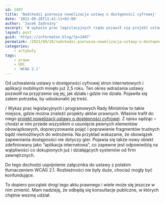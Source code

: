 ```yaml
---
id: 2497
title: 'Nadchodzi pierwsza nowelizacja ustawy o dostępności cyfrowej'
date: '2021-09-28T11:41:11+02:00'
author: 'Jacek Zadrożny'
excerpt: 'W wykazie prac legislacyjnych rządu pojawił się projekt ustawy o zmianie ustawy o dostępności cyfrowej stron internetowych i aplikacji mobilnych podmiotów publicznych. Póki co - jest to pierwszy projekt nowelizacji.'
layout: post
guid: 'https://informaton.blog/?p=2497'
permalink: /2021/09/28/nadchodzi-pierwsza-nowelizacja-ustawy-o-dostepnosci-cyfrowej/
categories:
    - artykuły
tags:
    - prawo
    - UDC
    - 'WCAG 2.1'
---
```


Od uchwalenia ustawy o dostępności cyfrowej stron internetowych i aplikacji mobilnych minęło już 2,5 roku. Ten okres wdrażania ustawy pozwolił na przyjrzenie się jej, jak działa i gdzie nie działa. Pojawiła się zatem potrzeba, by udoskonalić jej treść.

/ Wykaz prac legislacyjnych i programowych Rady Ministrów to takie miejsce, gdzie można znaleźć projekty aktów prawnych. Właśnie trafił do niego [projekt nowelizacji ustawy o dostępności cyfrowej](https://archiwum.bip.kprm.gov.pl/kpr/form/r800925637220,Projekt-ustawy-o-zmianie-ustawy-o-dostepnosci-cyfrowej-stron-internetowych-i-apl.html). Z opisu sądząc – chodzi w nim przede wszystkim o usunięcie pewnych elementów obowiązkowych, doprecyzowanie pojęć i poprawienie fragmentów trudnych bądź niemożliwych do wdrożenia. Na przykład wskazanie, że obowiązek zapewniania dostępności nie dotyczy gier. Pojawia się także nowy obiekt zdefiniowany jako “aplikacja internetowa”, co zapewne jest odpowiedzią na wątpliwości co dokupionych już i działających systemów od firm zewnętrznych.

Do tego dochodzi uspójnienie załącznika do ustawy z polskim tłumaczeniem WCAG 2.1. Rozbieżności nie były duże, chociaż mogły być konfundujące.

To dopiero początek drogi tego aktu prawnego i wiele może się jeszcze w nim zmienić. Mam nadzieję, że odbędą się konsultacje publiczne, w których chętnie wezmę udział.
